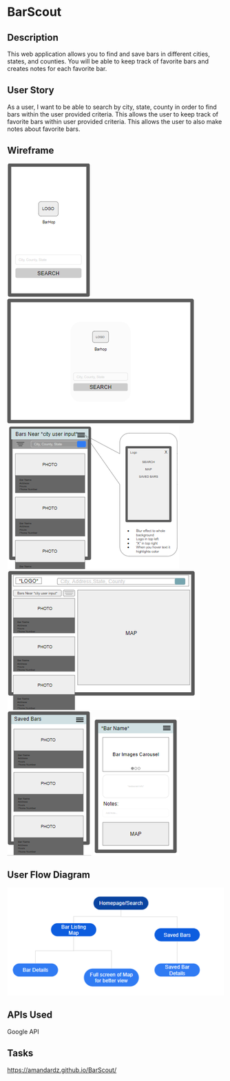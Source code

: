 # BarScout

## Description
This web application allows you to find and save bars in different cities, states, and counties. You will be able to keep track of favorite bars and creates notes for each favorite bar. 

## User Story
As a user, I want to be able to search by city, state, county in order to find bars within the user provided criteria.
This allows the user to keep track of favorite bars within user provided criteria. 
This allows the user to also make notes about favorite bars. 

## Wireframe
<img src='docs\assets\images\mobile-homepage.PNG' alt='Mobile Homepage Wireframe'>
<img src='docs\assets\images\web-homepage.PNG' alt='Desktop Homepage Wireframe'>
<img src='docs\assets\images\mobile-bar-listings.PNG' alt='Mobile Wireframe'>
<img src='docs\assets\images\web-bar-listings.PNG' alt='Desktop Bar Listings Wireframe'>
<img src='docs\assets\images\saved-bars-page.PNG' alt='Saved Bars Wireframe'>
<img src='docs\assets\images\saved-bars-notes.PNG' alt='Saved Notes Wireframe'>

## User Flow Diagram
<img src='docs\assets\images\user-flow-diagram.PNG' alt='User Flow Diagram'>

## APIs Used
Google API

## Tasks
https://amandardz.github.io/BarScout/

